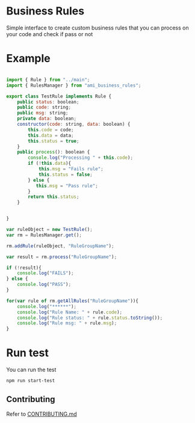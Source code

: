 # Business Rules
Simple interface to create custom business rules that you can process on your code and check if pass or not

# Example
```js

import { Rule } from "../main";
import { RulesManager } from "ami_business_rules";

export class TestRule implements Rule {
    public status: boolean;
    public code: string;
    public msg: string;
    private data: boolean;
    constructor(code: string, data: boolean) {
        this.code = code;
        this.data = data;
        this.status = true;
    }
    public process(): boolean {
        console.log("Processing " + this.code);
        if (!this.data){
            this.msg = "Fails rule";
            this.status = false;
        } else {
           this.msg = "Pass rule";
        }
        return this.status;
    }


}

var ruleObject = new TestRule();
var rm = RulesManager.get();

rm.addRule(ruleObject, "RuleGroupName");

var result = rm.process("RuleGroupName");

if (!result){
    console.log("FAILS");
} else {
    console.log("PASS");
}

for(var rule of rm.getAllRules("RuleGroupName")){
    console.log("******");
    console.log("Rule Name: " + rule.code);
    console.log("Rule status: " + rule.status.toString());
    console.log("Rule msg: " + rule.msg);
}

```

# Run test
You can run the test
```bash
npm run start-test
```

## Contributing

Refer to [CONTRIBUTING.md](https://gitlab.xmltravelgate.com/amian84/business_rules/blob/master/CONTRIBUTING.md)
